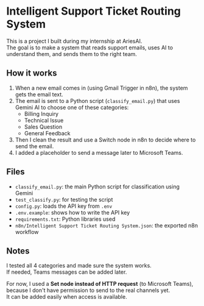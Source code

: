 # Intelligent Support Ticket Routing System

This is a project I built during my internship at AriesAI.  
The goal is to make a system that reads support emails, uses AI to understand them, and sends them to the right team.

## How it works

1. When a new email comes in (using Gmail Trigger in n8n), the system gets the email text.
2. The email is sent to a Python script (`classify_email.py`) that uses Gemini AI to choose one of these categories:
   - Billing Inquiry
   - Technical Issue
   - Sales Question
   - General Feedback
3. Then I clean the result and use a Switch node in n8n to decide where to send the email.
4. I added a placeholder to send a message later to Microsoft Teams.

## Files

- `classify_email.py`: the main Python script for classification using Gemini
- `test_classify.py`: for testing the script
- `config.py`: loads the API key from `.env`
- `.env.example`: shows how to write the API key
- `requirements.txt`: Python libraries used
- `n8n/Intelligent Support Ticket Routing System.json`: the exported n8n workflow

## Notes

I tested all 4 categories and made sure the system works.  
If needed, Teams messages can be added later.

For now, I used a **Set node instead of HTTP request** (to Microsoft Teams),  
because I don't have permission to send to the real channels yet.  
It can be added easily when access is available.
